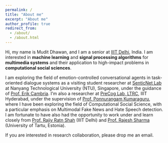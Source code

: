 ```yaml
---
permalink: /
title: "About me"
excerpt: "About me"
author_profile: true
redirect_from: 
  - /about/
  - /about.html
---
```

Hi, my name is Mudit Dhawan, and I am a senior at [IIIT Delhi](https://www.iiitd.ac.in/), India. I am interested in **machine learning** and **signal processing algorithms** for **multimedia systems** and their application to high-impact problems in **computational social sciences**. 

I am exploring the field of emotion-controlled conversational agents in task-oriented dialogue systems as a visiting student researcher at [SenticNet Lab](https://sentic.net/) at Nanyang Technological University (NTU), Singapore, under the guidance of [Prof. Erik Cambria](https://sentic.net/erikcambria/). I'm also a researcher at [PreCog Lab, LTRC](https://precog.iiit.ac.in/), IIIT Hyderabad, under the supervision of [Prof. Ponnurangam Kumaraguru](https://www.iiit.ac.in/people/faculty/PKguru/), where I have been exploring the field of Computational Social Science, with a particular emphasis on Multimodal Fake News and Hate Speech detection. I am fortunate to have also had the opportunity to work under and learn closely from [Prof. Rajiv Ratn Shah](https://midas.iiitd.edu.in/team/rajiv-ratn-shah.html) (IIIT Delhi) and [Prof. Rajesh Sharma](https://rajeshsharma.cs.ut.ee/index.php/Main/HomePage) (University of Tartu, Estonia). 

If you are interested in research collaboration, please drop me an email.